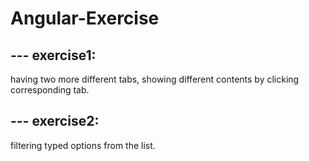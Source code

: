 # Angular-Exercise

## --- exercise1:
having two more different tabs, showing different contents by clicking corresponding tab.
## --- exercise2:
filtering typed options from the list.
